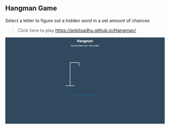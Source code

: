 ## Hangman Game

Select a letter to figure out a hidden word in a set amount of chances

>Click here to play  https://ankitsadhu.github.io/Hangman/.

![screenshot](images/Screenshot.png)